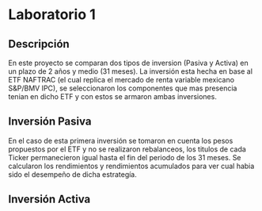 # Laboratorio 1
## Descripción
En este proyecto se comparan dos tipos de inversion (Pasiva y Activa) en un plazo de 2 años y medio (31 meses). La inversión esta hecha en base al ETF NAFTRAC (el cual replica el mercado de renta variable mexicano S&P/BMV IPC), se seleccionaron los componentes que mas presencia tenian en dicho ETF y con estos se armaron ambas inversiones.

## Inversión Pasiva
En el caso de esta primera inversión se tomaron en cuenta los pesos propuestos por el ETF y no se realizaron rebalanceos, los titulos de cada Ticker permanecieron igual hasta el fin del periodo de los 31 meses. Se calcularon los rendimientos y rendimientos acumulados para ver cual habia sido el desempeño de dicha estrategía.

## Inversión Activa
